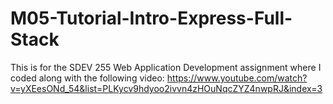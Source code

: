 # M05-Tutorial-Intro-Express-Full-Stack
This is for the SDEV 255 Web Application Development assignment where I coded along with the following video: https://www.youtube.com/watch?v=yXEesONd_54&list=PLKycv9hdyoo2ivvn4zHOuNqcZYZ4nwpRJ&index=3
